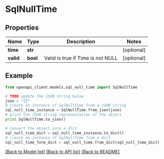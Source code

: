 # SqlNullTime


## Properties
Name | Type | Description | Notes
------------ | ------------- | ------------- | -------------
**time** | **str** |  | [optional] 
**valid** | **bool** | Valid is true if Time is not NULL | [optional] 

## Example

```python
from openapi_client.models.sql_null_time import SqlNullTime

# TODO update the JSON string below
json = "{}"
# create an instance of SqlNullTime from a JSON string
sql_null_time_instance = SqlNullTime.from_json(json)
# print the JSON string representation of the object
print SqlNullTime.to_json()

# convert the object into a dict
sql_null_time_dict = sql_null_time_instance.to_dict()
# create an instance of SqlNullTime from a dict
sql_null_time_form_dict = sql_null_time.from_dict(sql_null_time_dict)
```
[[Back to Model list]](../README.md#documentation-for-models) [[Back to API list]](../README.md#documentation-for-api-endpoints) [[Back to README]](../README.md)


